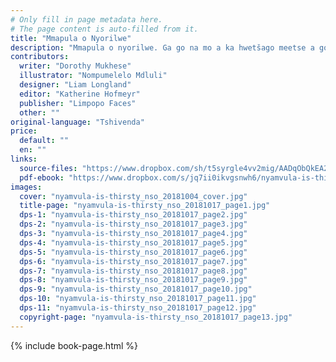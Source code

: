 ```yaml
---
# Only fill in page metadata here.
# The page content is auto-filled from it.
title: "Mmapula o Nyorilwe"
description: "Mmapula o nyorilwe. Ga go na mo a ka hwetšago meetse a go nwa. A o tla tlatša pakete ya gagwe bjang?"
contributors:
  writer: "Dorothy Mukhese"
  illustrator: "Nompumelelo Mdluli"
  designer: "Liam Longland"
  editor: "Katherine Hofmeyr"
  publisher: "Limpopo Faces"
  other: ""
original-language: "Tshivenda"
price:
  default: ""
  en: ""
links:
  source-files: "https://www.dropbox.com/sh/t5syrgle4vv2mig/AADqObQkEA2OQRlHySCxUd3_a?dl=0"
  pdf-ebook: "https://www.dropbox.com/s/jq7ii0ikvgsnwh6/nyamvula-is-thirsty_nso_20181017.pdf?dl=0"
images:
  cover: "nyamvula-is-thirsty_nso_20181004_cover.jpg"
  title-page: "nyamvula-is-thirsty_nso_20181017_page1.jpg"
  dps-1: "nyamvula-is-thirsty_nso_20181017_page2.jpg"
  dps-2: "nyamvula-is-thirsty_nso_20181017_page3.jpg"
  dps-3: "nyamvula-is-thirsty_nso_20181017_page4.jpg"
  dps-4: "nyamvula-is-thirsty_nso_20181017_page5.jpg"
  dps-5: "nyamvula-is-thirsty_nso_20181017_page6.jpg"
  dps-6: "nyamvula-is-thirsty_nso_20181017_page7.jpg"
  dps-7: "nyamvula-is-thirsty_nso_20181017_page8.jpg"
  dps-8: "nyamvula-is-thirsty_nso_20181017_page9.jpg"
  dps-9: "nyamvula-is-thirsty_nso_20181017_page10.jpg"
  dps-10: "nyamvula-is-thirsty_nso_20181017_page11.jpg"
  dps-11: "nyamvula-is-thirsty_nso_20181017_page12.jpg"
  copyright-page: "nyamvula-is-thirsty_nso_20181017_page13.jpg"
---
```


{% include book-page.html %}


